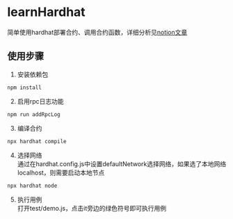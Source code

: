 # learnHardhat

简单使用hardhat部署合约、调用合约函数，详细分析见[notion文章](https://cryptape.notion.site/hardhat-rpc-51702610a2f9471cadfe89feb646531d)

## 使用步骤
1. 安装依赖包
```shell
npm install
```
2. 启用rpc日志功能
```shell
npm run addRpcLog
```
3. 编译合约
```shell
npx hardhat compile
```
4. 选择网络  
通过在hardhat.config.js中设置defaultNetwork选择网络，如果选了本地网络localhost，则需要启动本地节点
```shell
npx hardhat node
```
5. 执行用例  
打开test/demo.js，点击it旁边的绿色符号即可执行用例
